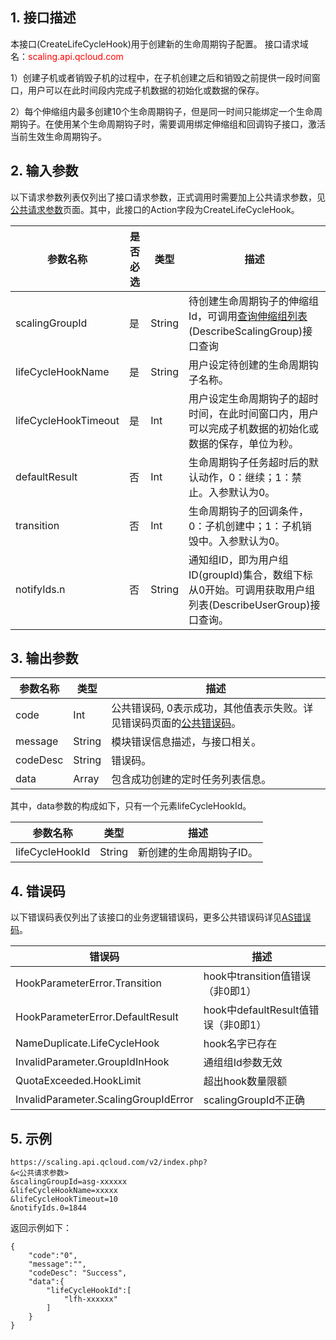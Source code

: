 ## 1. 接口描述
本接口(CreateLifeCycleHook)用于创建新的生命周期钩子配置。
接口请求域名：<font style="color:red">scaling.api.qcloud.com</font>

1）创建子机或者销毁子机的过程中，在子机创建之后和销毁之前提供一段时间窗口，用户可以在此时间段内完成子机数据的初始化或数据的保存。

2）每个伸缩组内最多创建10个生命周期钩子，但是同一时间只能绑定一个生命周期钩子。在使用某个生命周期钩子时，需要调用绑定伸缩组和回调钩子接口，激活当前生效生命周期钩子。

## 2. 输入参数
以下请求参数列表仅列出了接口请求参数，正式调用时需要加上公共请求参数，见<a href="/doc/api/372/4153" title="公共请求参数">公共请求参数</a>页面。其中，此接口的Action字段为CreateLifeCycleHook。

| 参数名称 | 是否必选  | 类型 | 描述 | 
|---------|---------|---------|---------|
| scalingGroupId | 是 | String | 待创建生命周期钩子的伸缩组Id，可调用<a href="/doc/api/372/查询伸缩组列表" title="查询伸缩组列表">查询伸缩组列表</a>(DescribeScalingGroup)接口查询|
| lifeCycleHookName | 是 | String | 用户设定待创建的生命周期钩子名称。| 
| lifeCycleHookTimeout | 是 | Int | 用户设定生命周期钩子的超时时间，在此时间窗口内，用户可以完成子机数据的初始化或数据的保存，单位为秒。| 
| defaultResult | 否 | Int | 生命周期钩子任务超时后的默认动作，0：继续；1：禁止。入参默认为0。 | 
| transition | 否 | Int |生命周期钩子的回调条件，0：子机创建中；1：子机销毁中。入参默认为0。 | 
| notifyIds.n | 否 | String |通知组ID，即为用户组ID(groupId)集合，数组下标从0开始。可调用获取用户组列表(DescribeUserGroup)接口查询。| 



## 3. 输出参数
| 参数名称 | 类型 | 描述 |
|---------|---------|---------|
| code | Int | 公共错误码, 0表示成功，其他值表示失败。详见错误码页面的<a href="http://tce.fsphere.cn/doc/api/372/%E9%94%99%E8%AF%AF%E7%A0%81#1.E3.80.81.E5.85.AC.E5.85.B1.E9.94.99.E8.AF.AF.E7.A0.81" title="公共错误码">公共错误码</a>。|
| message | String | 模块错误信息描述，与接口相关。|
| codeDesc | String | 错误码。|
| data | Array | 包含成功创建的定时任务列表信息。|

其中，data参数的构成如下，只有一个元素lifeCycleHookId。

| 参数名称 | 类型 | 描述 |
|---------|---------|---------|
|lifeCycleHookId| String | 新创建的生命周期钩子ID。 |

## 4. 错误码
以下错误码表仅列出了该接口的业务逻辑错误码，更多公共错误码详见[AS错误码](http://tce.fsphere.cn/doc/api/372/4173)。

|错误码|描述|
|---|---|
|HookParameterError.Transition|hook中transition值错误（非0即1）|
|HookParameterError.DefaultResult|hook中defaultResult值错误（非0即1）|
|NameDuplicate.LifeCycleHook|hook名字已存在|
|InvalidParameter.GroupIdInHook|通组组Id参数无效|
|QuotaExceeded.HookLimit|超出hook数量限额|
|InvalidParameter.ScalingGroupIdError|scalingGroupId不正确|

## 5. 示例

```
https://scaling.api.qcloud.com/v2/index.php?
&<公共请求参数>
&scalingGroupId=asg-xxxxxx
&lifeCycleHookName=xxxxx
&lifeCycleHookTimeout=10
&notifyIds.0=1844
```
返回示例如下：
```
{
    "code":"0",
    "message":"",
    "codeDesc": "Success",
    "data":{
        "lifeCycleHookId":[
            "lfh-xxxxxx"
        ]
    }
}
```

